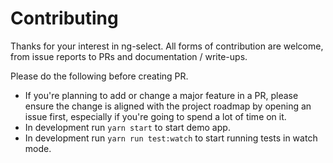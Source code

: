 # Contributing

Thanks for your interest in ng-select. All forms of contribution are
welcome, from issue reports to PRs and documentation / write-ups.


Please do the following before creating PR.
* If you're planning to add or change a major feature in a PR, please ensure the change is aligned with the project roadmap by opening an issue first, especially if you're going to spend a lot of time on it.
* In development run `yarn start` to start demo app.
* In development run `yarn run test:watch` to start running tests in watch mode.
